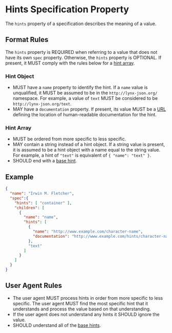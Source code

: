# Hints Specification Property

The `hints` property of a specification describes the meaning of a value.

## Format Rules

The `hints` property is REQUIRED when referring to a value that does not have its own `spec` property. Otherwise, the `hints` property is OPTIONAL. If present, it MUST comply with the rules below for a [hint array](#hint-array).

### Hint Object

- MUST have a `name` property to identify the hint. If a `name` value is unqualified, it MUST be assumed to be in the `http://lynx-json.org/` namespace. For example, a value of `text` MUST be considered to be `http://lynx-json.org/text`.
- MAY have a `documentation` property. If present, its value MUST be a [URL](#url) defining the location of human-readable documentation for the hint.

### Hint Array

- MUST be ordered from more specific to less specific.
- MAY contain a string instead of a hint object. If a string value is present, it is assumed to be a hint object with a name equal to the string value. For example, a hint of `"text"` is equivalent of `{ "name": "text" }`.
- SHOULD end with a [base hint](#base-hint).

## Example

```json
{
  "name": "Irwin M. Fletcher",
  "spec":{
    "hints": [ "container" ],
    "children": [
      {
        "name": "name",
        "hints": [
          {
            "name": "http://www.example.com/character-name",
            "documentation": "http://www.example.com/hints/character-name"
          },
          "text"
        ]
      }
    ]
  }
}
```

## User Agent Rules

- The user agent MUST process hints in order from more specific to less specific. The user agent MUST find the most specific hint that it understands and process the value based on that understanding.
- If the user agent does not understand any hints it SHOULD ignore the value.
- SHOULD understand all of the [base hints](#base-hint).
